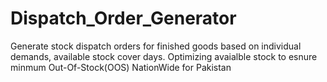 # Dispatch_Order_Generator
 Generate stock dispatch orders for finished goods based on individual demands, available stock cover days. Optimizing avaialble stock to esnure minmum Out-Of-Stock(OOS) NationWide for Pakistan
